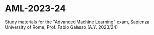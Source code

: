# AML-2023-24
Study materials for the "Advanced Machine Learning" exam, Sapienza University of Rome, Prof. Fabio Galasso (A.Y. 2023/24)
